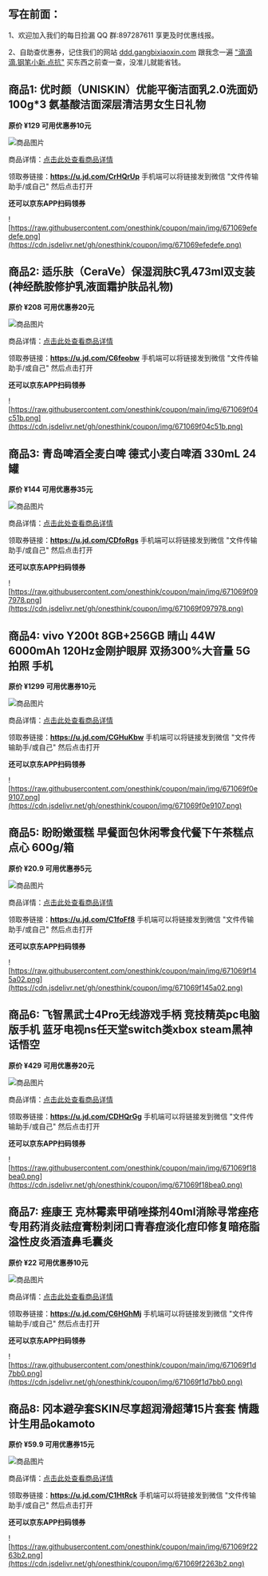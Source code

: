 ## 写在前面：

1、欢迎加入我们的每日捡漏 QQ 群:897287611 享更及时优惠线报。

2、自助查优惠券，记住我们的网站 [ddd.gangbixiaoxin.com](https://ddd.gangbixiaoxin.com) 跟我念一遍 ["滴滴滴.钢笔小新.点抗"](https://ddd.gangbixiaoxin.com) 买东西之前查一查，没准儿就能省钱。

## 商品1: 优时颜（UNISKIN）优能平衡洁面乳2.0洗面奶100g*3 氨基酸洁面深层清洁男女生日礼物

**原价 ¥129 可用优惠券10元**

![商品图片](http://img14.360buyimg.com/n1/jfs/t1/158140/6/49464/41328/670e0c37Fcc46f603/37ffaac0d03bddc6.jpg)

商品详情：[点击此处查看商品详情](https://union-click.jd.com/jdc?e=1003156031&amp;p=JF8BAbQJK1olXwIHVVZcCksVBV8IGloUXwUHVl1VAEknRzBQRQQlBENHFRxWFlVMWzBeTA9KQl1XSwwDVFVPRjtUBAJQAVsMFgQZBEttXjEBZzlcOQFCLSsHdDt3fWdXfStMLmgAMTYeckpNZz9DWg99C29GVCFKSEdjeh9tbCh-H3FrKD0kawJSexpsfTlMNQR1JlcNahJrRxtDYCx3FAdJNyxUbi9jd218Q1NjP1x9Cz0vdBtsYAxWbARlOnFbHQIqCTxKVhZJWi9NOnprCT4VcDJjYRtBaBxjNHpiIz02X3tzVx9pWwdMOmRGCB0KcRgNQzZ3fQV1UQoyVW5eCUsQCmkPHVIQbTYCVG4fZp6aqriunIOG8NKd_Yn6gJyxpbaxmo-e-zYDZF5bC0MXAGYAGFMUVQcyVFZaOJy6u7qCqo6d5NKc3Inkr56ev7uWk2slbQUyVF9cCksTBG4KG2slXQUyV24DZkpECmhcGwtGM1oBBgIcThMebWcMHVsQWwAyVl9cCkknM18IYQZLVHpgHTpaSDJiWRN4eyUdAmByDS0zCi5_QBUJQT9FFkdWPAg0TEtoM284)

领取券链接：**https://u.jd.com/CrHQrUp** 手机端可以将链接发到微信 "文件传输助手/或自己" 然后点击打开

**还可以京东APP扫码领券**

![https://raw.githubusercontent.com/onesthink/coupon/main/img/671069efedefe.png](https://cdn.jsdelivr.net/gh/onesthink/coupon/img/671069efedefe.png)

## 商品2: 适乐肤（CeraVe）保湿润肤C乳473ml双支装(神经酰胺修护乳液面霜护肤品礼物)

**原价 ¥208 可用优惠券20元**

![商品图片](http://img14.360buyimg.com/n1/jfs/t1/199020/5/47004/98804/670facb2Fb638027c/a84e80eb1d1e2ec6.jpg)

商品详情：[点击此处查看商品详情](https://union-click.jd.com/jdc?e=1003156031&amp;p=JF8BAa4JK1olXwIHVF9dCEoeAF8IGloUXwMCUV9ZCEsnRzBQRQQlBENHFRxWFlVMWzBeTA9KQl1XSwwDVFVPRjtUBAJQAVsMFgQZBBcUQhlfGhxiCnpACycaXShzYAp3SR1hBGgACRUvCz9rAxlRYi9xBHh9IAJKSEdjeh9tbCh-HXJ7NDspayhQexpscjlMOQR1DFc9ahJzRxtDYC13FH5JIDxUWC9ja21reVJxP1x2QF0qfzJodRRreAVjJG5hIz0uVz1zdDJdYhpUOl5bKCoqAAlvehtqYih2GHJrKA0pQSBAMygOG1hvWnZJMVkrCRVvfWcOHCBjA3YOWG5cOEgWA2gBHVwTVAMyZF5dOBh5UTtLSxxBM11XXFZVAUIeM244G10WVQYBXVZfCUIRBl8IE1wliqu6gdTs3cOu1_GAzOKyiI--gMDVOHsnAF8IGloXXQIFVVxdOHsXAF8LKwV7XFUEXFtUWE55X2xaRxpcFEBsVFxdDEsUBGk4GVoUXwQyZG4BCwphVG5PbAxpH1l7Ews-bChyfD1ObwJ7X1tJJl0pdEthWhZ8fwJrInJeZF5t)

领取券链接：**https://u.jd.com/C6feobw** 手机端可以将链接发到微信 "文件传输助手/或自己" 然后点击打开

**还可以京东APP扫码领券**

![https://raw.githubusercontent.com/onesthink/coupon/main/img/671069f04c51b.png](https://cdn.jsdelivr.net/gh/onesthink/coupon/img/671069f04c51b.png)

## 商品3: 青岛啤酒全麦白啤 德式小麦白啤酒 330mL 24罐

**原价 ¥144 可用优惠券35元**

![商品图片](http://img14.360buyimg.com/n1/jfs/t1/95357/36/52331/156658/670c87acF99d4d6de/b9d9fb1a9e402d85.jpg)

商品详情：[点击此处查看商品详情](https://union-click.jd.com/jdc?e=1003156031&amp;p=JF8BAdQJK1olXwIAXFpcCU0XCl8PHVwTXAcHVFhZDXtTXDdWRGtMGENDFlVDFhBPXDlfTwQKBlMdBgABFhNSVzMXQh5JAAhADhpRYBJUCgZbTh5SOmBSHA0KAR9WRglMYyMVMwQKVAkEbi5nCwZLaAsSPUVkCUkdBDwVUQh8UjxRKm92MCo-fxxwegx3ewFcGWNaLyEpVS8RZ21jZztPBEdnCws0fD9eXQpXcCRhB2YWVykqCj9PdAx3Ry18KVV1DV4acD58dQ1Sb11xFA5fAS41Dyh1ewp8QjsBXnF1HDo_fAIXQw9XQTx2OXVCIAEmfjJ0f2ZrcgF1KWUDUiopfClgcCZNbARDDXJbNxkleF8VdnsKbmsUL1V1JBsPQC5IRzlJUytxBnF9AjkbBEcnAl8LGlsSVAAFUldYOHsXA19JdVwRVQcDZF9tCE0UC28LElMXWwAAXG5dAEwn1MKwztGkiI67gMDV3_Kw1ua0z8WdbTYyV25dCUoVA2sPGlkVbTYCV25eOBV5AjwOGVsQWgFsCF0PVAsVCiZmE1wWWgcBUm5fCUoVAV84KzNMHg9rBwsYTyxxUydbTFJBHENkECYlCCUVC29fQj1wLQ5rFy0NDytUZTI4G2s)

领取券链接：**https://u.jd.com/CDfoRgs** 手机端可以将链接发到微信 "文件传输助手/或自己" 然后点击打开

**还可以京东APP扫码领券**

![https://raw.githubusercontent.com/onesthink/coupon/main/img/671069f097978.png](https://cdn.jsdelivr.net/gh/onesthink/coupon/img/671069f097978.png)

## 商品4: vivo Y200t 8GB+256GB 晴山 44W 6000mAh 120Hz金刚护眼屏 双扬300%大音量 5G 拍照 手机

**原价 ¥1299 可用优惠券10元**

![商品图片](http://img14.360buyimg.com/n1/jfs/t1/220404/21/44466/73018/670fa54dF667116df/0d453a082c401f74.jpg)

商品详情：[点击此处查看商品详情](https://union-click.jd.com/jdc?e=1003156031&amp;p=JF8BAawJK1olXwIHVFxfC0IXAV8IGloVXQUGUl1YCkwnRzBQRQQlBENHFRxWFlVMWzBeTA9KQl1XSwwDVFVPRjtUBAJQAVsMFgQZBB9-ZT9VaFtNKFx1Cy0DCjRqBSZ_Ug11FWgAFQ41YQ1KdidIflpNCEBRKT1KSEdjeh9tbDh2H3F7Bj0peyBJexpvaDlMNQR2Nlc_ahJjRxhTYz53FHZJIDxUWC9ja21_U1J3P1x1CygkUilsYAxWbSJpOnJLMx4rfDxKVhZWQSxnGHllHRhfcDJjYRZ7fARhNHJiIwcUX3tfZhB9eA5MBmNrEA4YCDJqYjcMbg9lUQoyVW5eCUsQCmkPHVIQbTYCVG4fZgxPRDHRrcDM_JLV68eJgMUnAl8IHVgdXQULXFxVCkseM28AHGvC8L7X3u-IgPLDneffovzA1LrWytZtOHsUM28JGlkVWQEDVl5tOEsUM2w4RTUUDg8FAFlaACVLAD1UW15DHmgKUFlUCksTM20JGlkXbTYyADc7WBZkAzd9QSxKLlgAKyNbQTxeVQ9AdVlUDW5rEgMoQAtyAjddXQhoPjYCZA)

领取券链接：**https://u.jd.com/CGHuKbw** 手机端可以将链接发到微信 "文件传输助手/或自己" 然后点击打开

**还可以京东APP扫码领券**

![https://raw.githubusercontent.com/onesthink/coupon/main/img/671069f0e9107.png](https://cdn.jsdelivr.net/gh/onesthink/coupon/img/671069f0e9107.png)

## 商品5: 盼盼嫩蛋糕 早餐面包休闲零食代餐下午茶糕点点心 600g/箱

**原价 ¥20.9 可用优惠券5元**

![商品图片](http://img14.360buyimg.com/n1/jfs/t1/197007/1/46532/148761/670de678F42508455/bbf2576281f3f9fb.jpg)

商品详情：[点击此处查看商品详情](https://union-click.jd.com/jdc?e=1003156031&amp;p=JF8BAaQJK1olXwIAXFpYCk4VBF8IGloVXAcEU1ZbDUInRzBQRQQlBENHFRxWFlVMWzBeTA9KQl1XSwwDVFVPRjtUBAJQAVsMFgQZBDd1diZJWzh0FnVcDiQOaw9FYydpXwNnC2gAKTU9agp-ZCdaSBxiGUQLVRhKSEdjeh9tbDhyGXFdPA4pQTxLexpsSDlMKQRhHFc6ahJrRwx9Yz93FEBJNCxVeC9kc21reVNmP1x9CD0vfC1sYAxWbFlPOHFbVBsqCTxKVhZWQSxKInBgVRhacDJjZhtBUgRiJGJkIC0iX3sXRTJrQBscW2NYUycnQx1vRjNrQyx1UQoyVW5eCUsQCmkPHVIQbTYCVG4fZgpWVi0LGlsSbQcyVFheAEsUCmkKE10cWzYCXFlt3-av1uW5ztOsiZiKg-f63cKr1_GAK2slXjYCVV9fCE8QAm0IK2sVXjYBZAAzCRgRAW8NHw97AQVQCAMZUQB5C2gIGlMcWDYAVV9fCnsnMxNqbhJUHWVjHy0DUjFEYCtaexN0GV5wAjBfdSB3YS5hfBNHDkF1EBxUCQ0nA18)

领取券链接：**https://u.jd.com/C1foFf8** 手机端可以将链接发到微信 "文件传输助手/或自己" 然后点击打开

**还可以京东APP扫码领券**

![https://raw.githubusercontent.com/onesthink/coupon/main/img/671069f145a02.png](https://cdn.jsdelivr.net/gh/onesthink/coupon/img/671069f145a02.png)

## 商品6: 飞智黑武士4Pro无线游戏手柄 竞技精英pc电脑版手机 蓝牙电视ns任天堂switch类xbox steam黑神话悟空

**原价 ¥429 可用优惠券20元**

![商品图片](http://img14.360buyimg.com/n1/jfs/t1/203890/32/45470/78489/670dd02bF7d341200/cc63ba625ddb9627.jpg)

商品详情：[点击此处查看商品详情](https://union-click.jd.com/jdc?e=1003156031&amp;p=JF8BAa0JK1olXwIAXFpYDUkeC18IGloVXgUDUV1aD0gnRzBQRQQlBENHFRxWFlVMWzBeTA9KQl1XSwwDVFVPRjtUBAJQAVsMFgQZBA9cB28PGxsQGWdpLQonQCprB2ZjGiMVNWgAAwgrQwxXRTlOZSAVKXprNClKSEdjeh9tbDhAH3JrND0pUTRVexpsfjlPDwR1JlcNahJjRxhTYz53FHZJIxZUbC9ka21-aVJwP195CD0VaBhsYAxWbSJPOXFhLxwqUjxKVhZJWD58KlZrDiIecDJjYRZ7eAdhJH5nIwcuX3tzYCRKHihNH2ZVLgskDxEJfQpgZg9DUQoyVW5eCUsQCmkPHVIQbTYCVG4fZpOFrLigkI2w2dKe9VdcCUgnAl8IHVgdXQULXV5dAUMSM28AHGvC8L7X3u-IgPLDneffovzA1LrWytZtOHsUM28JGlkVWQEDVl5tOEsUM2w4RTUUDgABAF0KCSVLAD1URA8QHmgCVl1YCksUBl8KGloXXzYyZBoWDEsQAy8NXzp-JFJ4HD8hDEJ8AhcIczUXClB0HxkdTh1RfRQIbyd8PXEyVG4)

领取券链接：**https://u.jd.com/CDHQrGg** 手机端可以将链接发到微信 "文件传输助手/或自己" 然后点击打开

**还可以京东APP扫码领券**

![https://raw.githubusercontent.com/onesthink/coupon/main/img/671069f18bea0.png](https://cdn.jsdelivr.net/gh/onesthink/coupon/img/671069f18bea0.png)

## 商品7: 痤康王 克林霉素甲硝唑搽剂40ml消除寻常痤疮专用药消炎祛痘膏粉刺闭口青春痘淡化痘印修复暗疮脂溢性皮炎酒渣鼻毛囊炎

**原价 ¥22 可用优惠券10元**

![商品图片](http://img14.360buyimg.com/n1/jfs/t1/243239/5/21090/141275/670f1d5cF413a0be5/0c6ace31bde26565.jpg)

商品详情：[点击此处查看商品详情](https://union-click.jd.com/jdc?e=1003156031&amp;p=JF8BAaoJK1olXwIHVFhdAEsVAl8KGlgcVQ8LZBoCUBVIMzZNXhpXVhgcDwYCXhxDXHBTTkRHA1ocDBsJVFRORjNVFRlPGQpdDgElejYfRDNNeBhnNV9VVhwtDhdIdQRmGRBcFlx6DyoCSz1hXG1wWBJBSkYOIAEtazJkSjN-fyxzKnJHFjwkbzdjZypWfzJiPnFYCls4ejRregh8HTlsKnphMBsffBR0cBhqeBxiX1xgLT02TT1-VTdgRD9mKl1pMzkqAU93AhtqbDgVGXF7LD0qQTxQex8cGS4BX3MyNSAVb0psQRZrTFxoWQABXVo2dRZKY2MEK1olXgcCU1dbD00eBl84G1slDmjU_8GJg83BvNXdkMbB67Ha5fVtCXsXBWwAG1gcVQMBVFZfOEsfBF_ftuPA17fX3OeJlsPAusjdkufBw44yZG5eOEsWAm0IH1wUXwYyZF5eOEgnXQEJSFwQVAYBUDABCxlLQ2hWWTUVXAYAUFdZDXsVAm4KGWslbVlYCyYvdUNQXyprWCl9BFEAFi5bVBRhaAEKUBJeB35ZIAEefj1IARdLUg8lXTY)

领取券链接：**https://u.jd.com/C6HGhMj** 手机端可以将链接发到微信 "文件传输助手/或自己" 然后点击打开

**还可以京东APP扫码领券**

![https://raw.githubusercontent.com/onesthink/coupon/main/img/671069f1d7bb0.png](https://cdn.jsdelivr.net/gh/onesthink/coupon/img/671069f1d7bb0.png)

## 商品8: 冈本避孕套SKIN尽享超润滑超薄15片套套 情趣计生用品okamoto

**原价 ¥59.9 可用优惠券15元**

![商品图片](http://img14.360buyimg.com/n1/jfs/t1/219668/24/44230/67370/670dcd3fF3411e929/77954a6adf7cfaef.png)

商品详情：[点击此处查看商品详情](https://union-click.jd.com/jdc?e=1003156031&amp;p=JF8BAacJK1olXwQBUFhdCUgTBl8IGloUXAQDUl5eC0gnRzBQRQQlBENHFRxWFlVMWzBeTA9KQl1XSwwDVFVPRjtUBAJQAVsMFgQZBBRNXBd6ZlNSAUNhF1wVaBl1QR8OaSBdCWgAHxcWUjNMdzBLbVxSIEdBPQpKSEdjeh9tbChyGHJrBjwqUR5VexpsSDlPDwR0Jlc6ahF3Rxl9Yzl3FGZJICxUYS9kY21oU1NsP19LFClffzhsYAxWbAR9P3JxJwIpfDxKVhZJWD0XOlV2VSIYcDJjZhZ7eBthJG5RIz0qX3tUQmZbRAhRCWRfTj0PdDB2cScJWwVTUQoyVW5eCUsQCmkPHVIQbTYCVG4LZksWAm4JGlsQWg4yVW5dDkgfA2wBE14XVAAHZF5VD3vArtfdkerA1b_WytaKsezCitPchdMlbTYBZF5cCUkXB2gJGVslbQYBZF1tViUWUGcIHVMcXmheVwwBSE1cVwEIGF0QVQ8HVm5fCUoVAV84KwRPAn5wKVYaVA50QG1Aewl3H3YEJiUVXCUVSCZDQSNOKVlBIlkadQpUajs4G2s)

领取券链接：**https://u.jd.com/C1HtRck** 手机端可以将链接发到微信 "文件传输助手/或自己" 然后点击打开

**还可以京东APP扫码领券**

![https://raw.githubusercontent.com/onesthink/coupon/main/img/671069f2263b2.png](https://cdn.jsdelivr.net/gh/onesthink/coupon/img/671069f2263b2.png)


